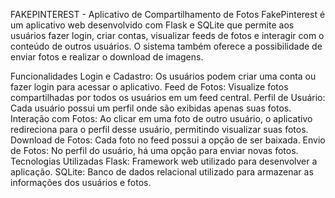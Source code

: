 FAKEPINTEREST - Aplicativo de Compartilhamento de Fotos
FakePinterest é um aplicativo web desenvolvido com Flask e SQLite que permite aos usuários fazer login, criar contas, visualizar feeds de fotos e interagir com o conteúdo de outros usuários. O sistema também oferece a possibilidade de enviar fotos e realizar o download de imagens.

Funcionalidades
Login e Cadastro: Os usuários podem criar uma conta ou fazer login para acessar o aplicativo.
Feed de Fotos: Visualize fotos compartilhadas por todos os usuários em um feed central.
Perfil de Usuário: Cada usuário possui um perfil onde são exibidas apenas suas fotos.
Interação com Fotos: Ao clicar em uma foto de outro usuário, o aplicativo redireciona para o perfil desse usuário, permitindo visualizar suas fotos.
Download de Fotos: Cada foto no feed possui a opção de ser baixada.
Envio de Fotos: No perfil do usuário, há uma opção para enviar novas fotos.
Tecnologias Utilizadas
Flask: Framework web utilizado para desenvolver a aplicação.
SQLite: Banco de dados relacional utilizado para armazenar as informações dos usuários e fotos.
